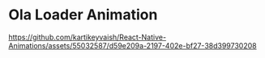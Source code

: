 # Ola Loader Animation



https://github.com/kartikeyvaish/React-Native-Animations/assets/55032587/d59e209a-2197-402e-bf27-38d399730208

